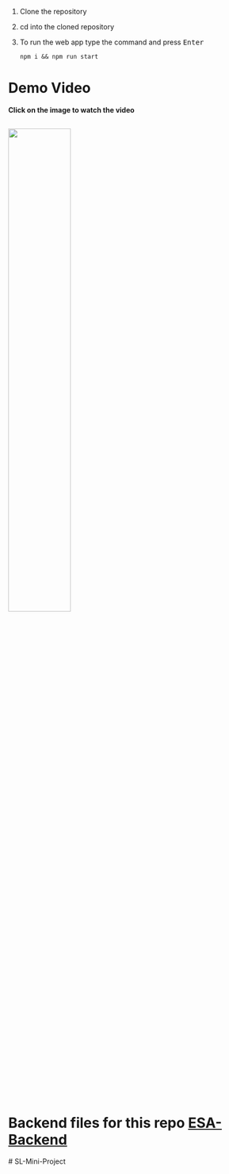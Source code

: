 1. Clone the repository
2. cd into the cloned repository
3. To run the web app type the command and press <kbd>Enter</kbd>
  
    ```
    npm i && npm run start
    ```


# Demo Video
**Click on the image to watch the video**  

[<img src="https://img.youtube.com/vi/A9ytV46zTw0/maxresdefault.jpg" width="50%">](https://youtu.be/A9ytV46zTw0)
--
# Backend files for this repo [ESA-Backend](https://github.com/Sudhi27Krishna/ESA-Backend)
#   S L - M i n i - P r o j e c t  
 